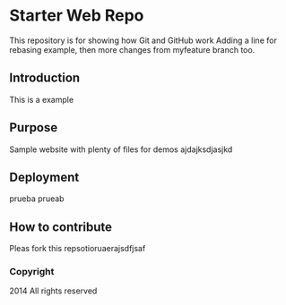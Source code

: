 # Starter Web Repo

This repository is for showing how Git and GitHub work
Adding a line for rebasing example, then more changes from myfeature branch too.

## Introduction

This is a example

## Purpose

Sample website with plenty of files for demos
ajdajksdjasjkd

## Deployment

prueba prueab

## How to contribute

Pleas fork this repsotioruaerajsdfjsaf

### Copyright

2014 All rights reserved
